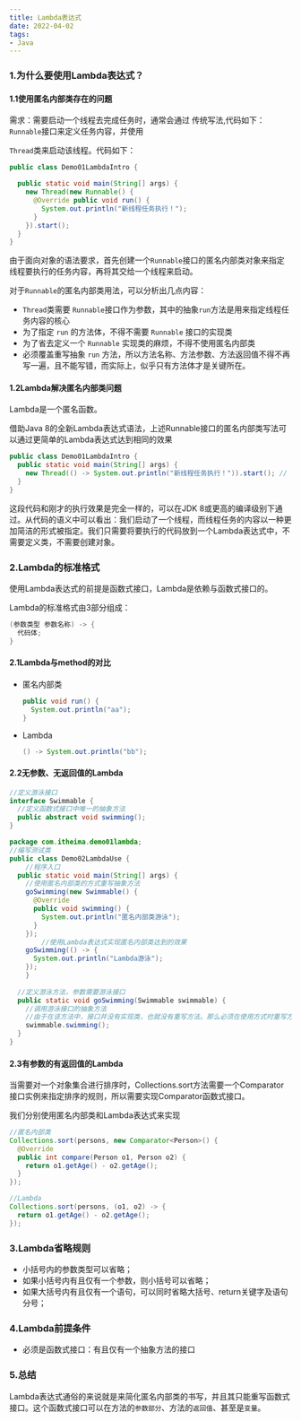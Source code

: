 ```yaml
---
title: Lambda表达式
date: 2022-04-02
tags: 
- Java
---
```




### 1.为什么要使用Lambda表达式？

#### 1.1使用匿名内部类存在的问题

需求：需要启动一个线程去完成任务时，通常会通过 传统写法,代码如下：`Runnable`接口来定义任务内容，并使用

`Thread`类来启动该线程。代码如下：

```java
public class Demo01LambdaIntro {

  public static void main(String[] args) {
    new Thread(new Runnable() {
      @Override public void run() {
        System.out.println("新线程任务执行！"); 
      } 
    }).start();
  }
}
```

由于面向对象的语法要求，首先创建一个`Runnable`接口的匿名内部类对象来指定线程要执行的任务内容，再将其交给一个线程来启动。

对于`Runnable`的匿名内部类用法，可以分析出几点内容： 

* `Thread`类需要 `Runnable`接口作为参数，其中的抽象`run`方法是用来指定线程任务内容的核心 
* 为了指定 `run` 的方法体，不得不需要 `Runnable` 接口的实现类 
* 为了省去定义一个 `Runnable` 实现类的麻烦，不得不使用匿名内部类 
* 必须覆盖重写抽象 `run` 方法，所以方法名称、方法参数、方法返回值不得不再写一遍，且不能写错，而实际上，似乎只有方法体才是关键所在。

#### 1.2Lambda解决匿名内部类问题

Lambda是一个匿名函数。

借助Java 8的全新Lambda表达式语法，上述Runnable接口的匿名内部类写法可以通过更简单的Lambda表达式达到相同的效果

```java
public class Demo01LambdaIntro {
  public static void main(String[] args) {
    new Thread(() -> System.out.println("新线程任务执行！")).start(); // 启动线程 
  } 
}
```

这段代码和刚才的执行效果是完全一样的，可以在JDK 8或更高的编译级别下通过。从代码的语义中可以看出：我们启动了一个线程，而线程任务的内容以一种更加简洁的形式被指定。我们只需要将要执行的代码放到一个Lambda表达式中，不需要定义类，不需要创建对象。

### 2.Lambda的标准格式

使用Lambda表达式的前提是函数式接口，Lambda是依赖与函数式接口的。

Lambda的标准格式由3部分组成：

```java
(参数类型 参数名称) -> {
  代码体;
}
```

#### 2.1Lambda与method的对比

* 匿名内部类

  ```java
  public void run() {
    System.out.println("aa");
  }
  ```

* Lambda

  ```java
  () -> System.out.println("bb");
  ```

#### 2.2无参数、无返回值的Lambda

```java
//定义游泳接口
interface Swimmable {
  //定义函数式接口中唯一的抽象方法
  public abstract void swimming();
}
```



```java
package com.itheima.demo01lambda;
//编写测试类
public class Demo02LambdaUse {
	//程序入口
  public static void main(String[] args) {
    //使用匿名内部类的方式重写抽象方法
    goSwimming(new Swimmable() {
      @Override
      public void swimming() {
        System.out.println("匿名内部类游泳"); 
      }
    });
		//使用Lambda表达式实现匿名内部类达到的效果
    goSwimming(() -> {
      System.out.println("Lambda游泳");
    });
	}
  
  //定义游泳方法，参数需要游泳接口
  public static void goSwimming(Swimmable swimmable) {
    //调用游泳接口的抽象方法
    //由于在该方法中，接口并没有实现类，也就没有重写方法。那么必须在使用方式时重写方法。
    swimmable.swimming();
  }
}
```

#### 2.3有参数的有返回值的Lambda

当需要对一个对象集合进行排序时，Collections.sort方法需要一个Comparator接口实例来指定排序的规则，所以需要实现Comparator函数式接口。

我们分别使用匿名内部类和Lambda表达式来实现

```java
//匿名内部类
Collections.sort(persons, new Comparator<Person>() {
  @Override 
  public int compare(Person o1, Person o2) {
    return o1.getAge() - o2.getAge();
  } 
});

//Lambda
Collections.sort(persons, (o1, o2) -> {
  return o1.getAge() - o2.getAge();
});
```



### 3.Lambda省略规则

* 小括号内的参数类型可以省略；
* 如果小括号内有且仅有一个参数，则小括号可以省略；
* 如果大括号内有且仅有一个语句，可以同时省略大括号、return关键字及语句分号；

### 4.Lambda前提条件

* 必须是函数式接口：有且仅有一个抽象方法的接口

### 5.总结

Lambda表达式通俗的来说就是来简化匿名内部类的书写，并且其只能重写函数式接口。这个函数式接口可以在方法的`参数部分`、方法的`返回值`、甚至是`变量`。



